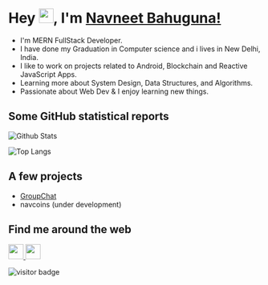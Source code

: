 # Hey <img src="https://github.com/TheDudeThatCode/TheDudeThatCode/blob/master/Assets/Hi.gif" width="29px">, I'm [Navneet Bahuguna!](https://www.linkedin.com/in/code2me/)

- I'm MERN FullStack Developer.
- I have done my Graduation in Computer science and i lives in New Delhi, India. 
- I like to work on projects related to Android, Blockchain and Reactive JavaScript Apps. 
- Learning more about System Design, Data Structures, and Algorithms.
- Passionate about Web Dev & I enjoy learning new things. 


## Some GitHub statistical reports

![Github Stats](https://github-readme-stats.vercel.app/api?username=code2me&show_icons=true&count_private=true&&title_color=66fcf1&text_color=f64c72&icon_color=66fcf1&bg_color=00000000&hide=bg-color&hide_border=true)

![Top Langs](https://github-readme-stats.vercel.app/api/top-langs/?username=code2me&layout=compact&&title_color=66fcf1&text_color=66fcf1&icon_color=45a29e&bg_color=00000000&hide=bg-color&hide_border=true)

## A few projects

- [GroupChat](https://groupchat007.herokuapp.com/)
- navcoins (under development)


## Find me around the web

<p align='left'>
  
  <a href="https://twitter.com/code2do">
    <img height="30" src="https://raw.githubusercontent.com/peterthehan/peterthehan/master/assets/twitter.svg">
  </a>
  
  <a href="https://www.linkedin.com/in/code2me/">
    <img height="30" src="https://raw.githubusercontent.com/peterthehan/peterthehan/master/assets/linkedin.svg">
  </a>
  
</p>
 
<p align='left'> 
  <img src="https://visitor-badge.laobi.icu/badge?page_id=code2me.code2me" alt="visitor badge"/>    
</p>
